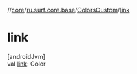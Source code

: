 //[core](../../../index.md)/[ru.surf.core.base](../index.md)/[ColorsCustom](index.md)/[link](link.md)

# link

[androidJvm]\
val [link](link.md): Color
